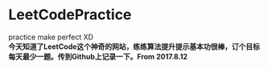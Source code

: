 # LeetCodePractice
practice make perfect XD</br>
<b>今天知道了LeetCode这个神奇的网站，练练算法提升提示基本功很棒，订个目标每天最少一题。传到Github上记录一下。From 2017.8.12</b>
